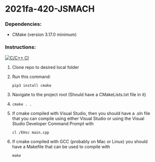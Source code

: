 # 2021fa-420-JSMACH

### Dependencies:

- CMake (version 3.17.0 minimum)

### Instructions:

[![C/C++ CI](https://github.com/mucsci-students/2021fa-420-JSMACH/actions/workflows/realmain.yml/badge.svg)](https://github.com/mucsci-students/2021fa-420-JSMACH/actions/workflows/realmain.yml)

1. Clone repo to desired local folder
2. Run this command: 

    `pip3 install cmake`

3. Navigate to the project root (Should have a CMakeLists.txt file in it)
4. `cmake . .`
5. If cmake compiled with Visual Studio, then you should have a .sln file that you can compile using either Visual Studio or using the Visual Studio Developer Command Prompt with 

    ```cl /EHsc main.cpp```

8. If cmake compiled with GCC (probably on Mac or Linux) you should have a Makefile that can be used to compile with 

    ```make```

